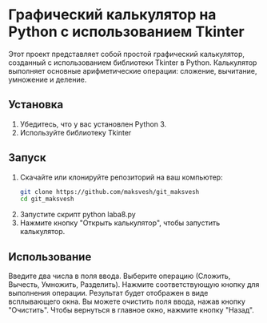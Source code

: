 # Графический калькулятор на Python с использованием Tkinter

Этот проект представляет собой простой графический калькулятор, созданный с использованием библиотеки Tkinter в Python. Калькулятор выполняет основные арифметические операции: сложение, вычитание, умножение и деление.

## Установка

1. Убедитесь, что у вас установлен Python 3.
2. Используйте библиотеку Tkinter
## Запуск

1. Скачайте или клонируйте репозиторий на ваш компьютер:
   ```bash
   git clone https://github.com/maksvesh/git_maksvesh
   cd git_maksvesh
2. Запустите скрипт
python laba8.py
3. Нажмите кнопку "Открыть калькулятор", чтобы запустить калькулятор.

## Использование
Введите два числа в поля ввода.
Выберите операцию (Сложить, Вычесть, Умножить, Разделить).
Нажмите соответствующую кнопку для выполнения операции.
Результат будет отображен в виде всплывающего окна.
Вы можете очистить поля ввода, нажав кнопку "Очистить".
Чтобы вернуться в главное окно, нажмите кнопку "Назад".
